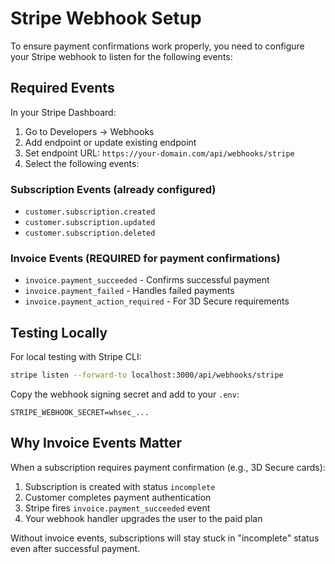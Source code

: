 # Stripe Webhook Setup

To ensure payment confirmations work properly, you need to configure your Stripe webhook to listen for the following events:

## Required Events

In your Stripe Dashboard:
1. Go to Developers → Webhooks
2. Add endpoint or update existing endpoint
3. Set endpoint URL: `https://your-domain.com/api/webhooks/stripe`
4. Select the following events:

### Subscription Events (already configured)
- `customer.subscription.created`
- `customer.subscription.updated`
- `customer.subscription.deleted`

### Invoice Events (REQUIRED for payment confirmations)
- `invoice.payment_succeeded` - Confirms successful payment
- `invoice.payment_failed` - Handles failed payments
- `invoice.payment_action_required` - For 3D Secure requirements

## Testing Locally

For local testing with Stripe CLI:
```bash
stripe listen --forward-to localhost:3000/api/webhooks/stripe
```

Copy the webhook signing secret and add to your `.env`:
```
STRIPE_WEBHOOK_SECRET=whsec_...
```

## Why Invoice Events Matter

When a subscription requires payment confirmation (e.g., 3D Secure cards):
1. Subscription is created with status `incomplete`
2. Customer completes payment authentication
3. Stripe fires `invoice.payment_succeeded` event
4. Your webhook handler upgrades the user to the paid plan

Without invoice events, subscriptions will stay stuck in "incomplete" status even after successful payment.